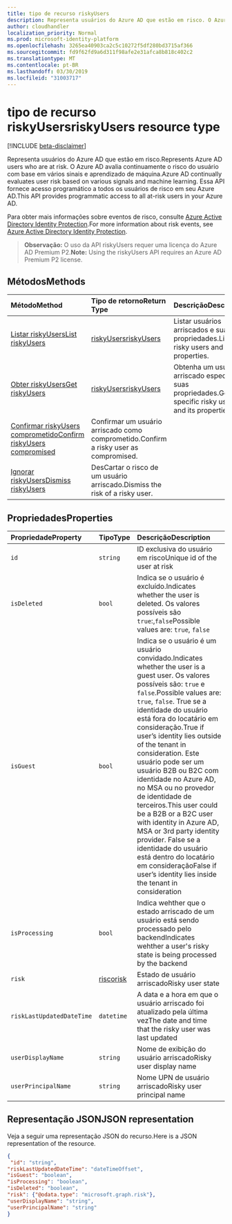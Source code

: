 ```yaml
---
title: tipo de recurso riskyUsers
description: Representa usuários do Azure AD que estão em risco. O Azure AD avalia continuamente o risco do usuário com base em vários sinais e aprendizado de máquina. Essa API fornece acesso programático a todos os usuários de risco em seu Azure AD.
author: cloudhandler
localization_priority: Normal
ms.prod: microsoft-identity-platform
ms.openlocfilehash: 3265ea40903ca2c5c10272f5df280bd3715af366
ms.sourcegitcommit: fd9f62fd9a6d311f98afe2e31afca8b818c402c2
ms.translationtype: MT
ms.contentlocale: pt-BR
ms.lasthandoff: 03/30/2019
ms.locfileid: "31003717"
---
```

# <a name="riskyusers-resource-type"></a><span data-ttu-id="7f5a9-105">tipo de recurso riskyUsers</span><span class="sxs-lookup"><span data-stu-id="7f5a9-105">riskyUsers resource type</span></span>

[!INCLUDE [beta-disclaimer](../../includes/beta-disclaimer.md)]

<span data-ttu-id="7f5a9-106">Representa usuários do Azure AD que estão em risco.</span><span class="sxs-lookup"><span data-stu-id="7f5a9-106">Represents Azure AD users who are at risk.</span></span> <span data-ttu-id="7f5a9-107">O Azure AD avalia continuamente o risco do usuário com base em vários sinais e aprendizado de máquina.</span><span class="sxs-lookup"><span data-stu-id="7f5a9-107">Azure AD continually evaluates user risk based on various signals and machine learning.</span></span> <span data-ttu-id="7f5a9-108">Essa API fornece acesso programático a todos os usuários de risco em seu Azure AD.</span><span class="sxs-lookup"><span data-stu-id="7f5a9-108">This API provides programmatic access to all at-risk users in your Azure AD.</span></span>

<span data-ttu-id="7f5a9-109">Para obter mais informações sobre eventos de risco, consulte [Azure Active Directory Identity Protection](https://azure.microsoft.com/en-us/documentation/articles/active-directory-identityprotection/).</span><span class="sxs-lookup"><span data-stu-id="7f5a9-109">For more information about risk events, see [Azure Active Directory Identity Protection](https://azure.microsoft.com/en-us/documentation/articles/active-directory-identityprotection/).</span></span>

><span data-ttu-id="7f5a9-110">**Observação:** O uso da API riskyUsers requer uma licença do Azure AD Premium P2.</span><span class="sxs-lookup"><span data-stu-id="7f5a9-110">**Note:** Using the riskyUsers API requires an Azure AD Premium P2 license.</span></span>

## <a name="methods"></a><span data-ttu-id="7f5a9-111">Métodos</span><span class="sxs-lookup"><span data-stu-id="7f5a9-111">Methods</span></span>

| <span data-ttu-id="7f5a9-112">Método</span><span class="sxs-lookup"><span data-stu-id="7f5a9-112">Method</span></span>   | <span data-ttu-id="7f5a9-113">Tipo de retorno</span><span class="sxs-lookup"><span data-stu-id="7f5a9-113">Return Type</span></span>|<span data-ttu-id="7f5a9-114">Descrição</span><span class="sxs-lookup"><span data-stu-id="7f5a9-114">Description</span></span>|
|:---------------|:--------|:----------|
|[<span data-ttu-id="7f5a9-115">Listar riskyUsers</span><span class="sxs-lookup"><span data-stu-id="7f5a9-115">List riskyUsers</span></span>](../api/riskyusers-list.md) | [<span data-ttu-id="7f5a9-116">riskyUsers</span><span class="sxs-lookup"><span data-stu-id="7f5a9-116">riskyUsers</span></span>](riskyUser.md) |<span data-ttu-id="7f5a9-117">Listar usuários arriscados e suas propriedades.</span><span class="sxs-lookup"><span data-stu-id="7f5a9-117">List risky users and their properties.</span></span>|
|[<span data-ttu-id="7f5a9-118">Obter riskyUsers</span><span class="sxs-lookup"><span data-stu-id="7f5a9-118">Get riskyUsers</span></span>](../api/riskyusers-get.md) | [<span data-ttu-id="7f5a9-119">riskyUsers</span><span class="sxs-lookup"><span data-stu-id="7f5a9-119">riskyUsers</span></span>](riskyUser.md)|<span data-ttu-id="7f5a9-120">Obtenha um usuário arriscado específico e suas propriedades.</span><span class="sxs-lookup"><span data-stu-id="7f5a9-120">Get a specific risky user and its properties.</span></span>|
|[<span data-ttu-id="7f5a9-121">Confirmar riskyUsers comprometido</span><span class="sxs-lookup"><span data-stu-id="7f5a9-121">Confirm riskyUsers compromised</span></span>](../api/riskyusers-confirmcompromised.md)|<span data-ttu-id="7f5a9-122">Confirmar um usuário arriscado como comprometido.</span><span class="sxs-lookup"><span data-stu-id="7f5a9-122">Confirm a risky user as compromised.</span></span>|
|[<span data-ttu-id="7f5a9-123">Ignorar riskyUsers</span><span class="sxs-lookup"><span data-stu-id="7f5a9-123">Dismiss riskyUsers</span></span>](../api/riskyusers-dismiss.md)|<span data-ttu-id="7f5a9-124">DesCartar o risco de um usuário arriscado.</span><span class="sxs-lookup"><span data-stu-id="7f5a9-124">Dismiss the risk of a risky user.</span></span>|

## <a name="properties"></a><span data-ttu-id="7f5a9-125">Propriedades</span><span class="sxs-lookup"><span data-stu-id="7f5a9-125">Properties</span></span>

| <span data-ttu-id="7f5a9-126">Propriedade</span><span class="sxs-lookup"><span data-stu-id="7f5a9-126">Property</span></span>   | <span data-ttu-id="7f5a9-127">Tipo</span><span class="sxs-lookup"><span data-stu-id="7f5a9-127">Type</span></span>|<span data-ttu-id="7f5a9-128">Descrição</span><span class="sxs-lookup"><span data-stu-id="7f5a9-128">Description</span></span>|
|:---------------|:--------|:----------|
|`id`|`string`|<span data-ttu-id="7f5a9-129">ID exclusiva do usuário em risco</span><span class="sxs-lookup"><span data-stu-id="7f5a9-129">Unique id of the user at risk</span></span>|
|`isDeleted`|`bool`|<span data-ttu-id="7f5a9-130">Indica se o usuário é excluído.</span><span class="sxs-lookup"><span data-stu-id="7f5a9-130">Indicates whether the user is deleted.</span></span> <span data-ttu-id="7f5a9-131">Os valores possíveis são `true`:,`false`</span><span class="sxs-lookup"><span data-stu-id="7f5a9-131">Possible values are: `true`, `false`</span></span>|
|`isGuest`|`bool`|<span data-ttu-id="7f5a9-132">Indica se o usuário é um usuário convidado.</span><span class="sxs-lookup"><span data-stu-id="7f5a9-132">Indicates whether the user is a guest user.</span></span> <span data-ttu-id="7f5a9-133">Os valores possíveis são: `true` e `false`.</span><span class="sxs-lookup"><span data-stu-id="7f5a9-133">Possible values are: `true`, `false`.</span></span> <span data-ttu-id="7f5a9-134">True se a identidade do usuário está fora do locatário em consideração.</span><span class="sxs-lookup"><span data-stu-id="7f5a9-134">True if user’s identity lies outside of the tenant in consideration.</span></span> <span data-ttu-id="7f5a9-135">Este usuário pode ser um usuário B2B ou B2C com identidade no Azure AD, no MSA ou no provedor de identidade de terceiros.</span><span class="sxs-lookup"><span data-stu-id="7f5a9-135">This user could be a B2B or a B2C user with identity in Azure AD, MSA or 3rd party identity provider.</span></span> <span data-ttu-id="7f5a9-136">False se a identidade do usuário está dentro do locatário em consideração</span><span class="sxs-lookup"><span data-stu-id="7f5a9-136">False if user’s identity lies inside the tenant in consideration</span></span>|
|`isProcessing`|`bool`|<span data-ttu-id="7f5a9-137">Indica wehther que o estado arriscado de um usuário está sendo processado pelo backend</span><span class="sxs-lookup"><span data-stu-id="7f5a9-137">Indicates wehther a user's risky state is being processed by the backend</span></span>|
|`risk`|[<span data-ttu-id="7f5a9-138">risco</span><span class="sxs-lookup"><span data-stu-id="7f5a9-138">risk</span></span>](risk.md)|<span data-ttu-id="7f5a9-139">Estado de usuário arriscado</span><span class="sxs-lookup"><span data-stu-id="7f5a9-139">Risky user state</span></span>|
|`riskLastUpdatedDateTime`|`datetime`|<span data-ttu-id="7f5a9-140">A data e a hora em que o usuário arriscado foi atualizado pela última vez</span><span class="sxs-lookup"><span data-stu-id="7f5a9-140">The date and time that the risky user was last updated</span></span>|
|`userDisplayName`|`string`|<span data-ttu-id="7f5a9-141">Nome de exibição do usuário arriscado</span><span class="sxs-lookup"><span data-stu-id="7f5a9-141">Risky user display name</span></span>|
|`userPrincipalName`|`string`|<span data-ttu-id="7f5a9-142">Nome UPN de usuário arriscado</span><span class="sxs-lookup"><span data-stu-id="7f5a9-142">Risky user principal name</span></span>|


## <a name="json-representation"></a><span data-ttu-id="7f5a9-143">Representação JSON</span><span class="sxs-lookup"><span data-stu-id="7f5a9-143">JSON representation</span></span>

<span data-ttu-id="7f5a9-144">Veja a seguir uma representação JSON do recurso.</span><span class="sxs-lookup"><span data-stu-id="7f5a9-144">Here is a JSON representation of the resource.</span></span>

<!-- {
  "blockType": "resource",
  "optionalProperties": [

  ],
  "@odata.type": "microsoft.graph.riskyusers"
}-->

```json
{
 "id": "string",
"riskLastUpdatedDateTime": "dateTimeOffset",
"isGuest": "boolean",
"isProcessing": "boolean",
"isDeleted": "boolean",
"risk": {"@odata.type": "microsoft.graph.risk"},
"userDisplayName": "string",
"userPrincipalName": "string"
}

```

<!-- uuid: 8fcb5dbc-d5aa-4681-8e31-b001d5168d79
2015-10-25 14:57:30 UTC -->
<!-- {
  "type": "#page.annotation",
  "description": "riskyusers resource",
  "keywords": "",
  "section": "documentation",
  "tocPath": ""
}-->
